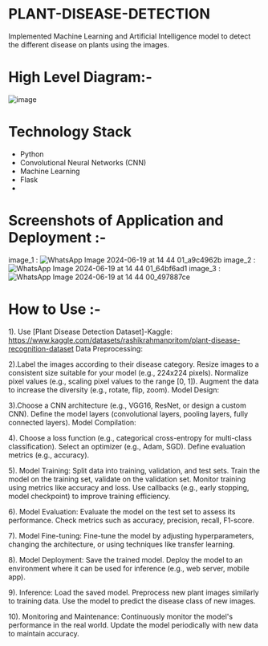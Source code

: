 # PLANT-DISEASE-DETECTION
Implemented Machine Learning and Artificial Intelligence model to detect the different disease on plants using the images.
# High Level Diagram:- 
![image](https://github.com/yashrajgupta1/PLANT-DISEASE-DETECTION/assets/170006396/35dfcfd7-4129-480d-8a5e-d768611045fd)

# Technology Stack
- Python
- Convolutional Neural Networks (CNN)
- Machine Learning
- Flask
- 
# Screenshots of Application and Deployment :- 
image_1 : ![WhatsApp Image 2024-06-19 at 14 44 01_a9c4962b](https://github.com/yashrajgupta1/PLANT-DISEASE-DETECTION/assets/170006396/a5b0a982-380c-41ae-95d3-38cfcfb34da2)
image_2 : ![WhatsApp Image 2024-06-19 at 14 44 01_64bf6ad1](https://github.com/yashrajgupta1/PLANT-DISEASE-DETECTION/assets/170006396/79df81ac-5c80-428a-8c53-2ddc1d611fc9)
image_3 : ![WhatsApp Image 2024-06-19 at 14 44 00_497887ce](https://github.com/yashrajgupta1/PLANT-DISEASE-DETECTION/assets/170006396/682502fc-98e7-4b77-90d4-43d426ccd769)

# How to Use :-
1). Use [Plant Disease Detection Dataset]-Kaggle: https://www.kaggle.com/datasets/rashikrahmanpritom/plant-disease-recognition-dataset
Data Preprocessing:

2).Label the images according to their disease category.
Resize images to a consistent size suitable for your model (e.g., 224x224 pixels).
Normalize pixel values (e.g., scaling pixel values to the range [0, 1]).
Augment the data to increase the diversity (e.g., rotate, flip, zoom).
Model Design:

3).Choose a CNN architecture (e.g., VGG16, ResNet, or design a custom CNN).
Define the model layers (convolutional layers, pooling layers, fully connected layers).
Model Compilation:

4). Choose a loss function (e.g., categorical cross-entropy for multi-class classification).
Select an optimizer (e.g., Adam, SGD).
Define evaluation metrics (e.g., accuracy).

5). Model Training:
Split data into training, validation, and test sets.
Train the model on the training set, validate on the validation set.
Monitor training using metrics like accuracy and loss.
Use callbacks (e.g., early stopping, model checkpoint) to improve training efficiency.

6). Model Evaluation:
Evaluate the model on the test set to assess its performance.
Check metrics such as accuracy, precision, recall, F1-score.

7). Model Fine-tuning:
Fine-tune the model by adjusting hyperparameters, changing the architecture, or using techniques like transfer learning.

8). Model Deployment:
Save the trained model.
Deploy the model to an environment where it can be used for inference (e.g., web server, mobile app).

9). Inference:
Load the saved model.
Preprocess new plant images similarly to training data.
Use the model to predict the disease class of new images.

10). Monitoring and Maintenance:
Continuously monitor the model's performance in the real world.
Update the model periodically with new data to maintain accuracy.
